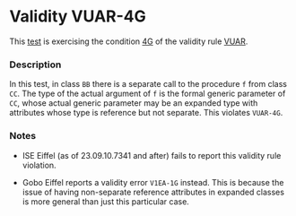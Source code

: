 # Validity VUAR-4G

This [test](.) is exercising the condition [4G](../Readme.md) of the validity rule [VUAR](../../vuar/Readme.md).

### Description

In this test, in class `BB` there is a separate call to the procedure `f` from class `CC`. The type of the actual argument of `f` is the formal generic parameter of `CC`, whose actual generic parameter may be an expanded type with attributes whose type is reference but not separate. This violates `VUAR-4G`.

### Notes

* ISE Eiffel (as of 23.09.10.7341 and after) fails to report this validity rule violation.

* Gobo Eiffel reports a validity error `V1EA-1G` instead. This is because the issue of having non-separate reference attributes in expanded classes is more general than just this particular case.
